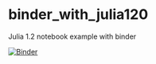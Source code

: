 # binder_with_julia120
Julia 1.2 notebook example with binder

[![Binder](https://mybinder.org/badge_logo.svg)](https://mybinder.org/v2/gh/otwn/binder_with_julia120.git/master)
